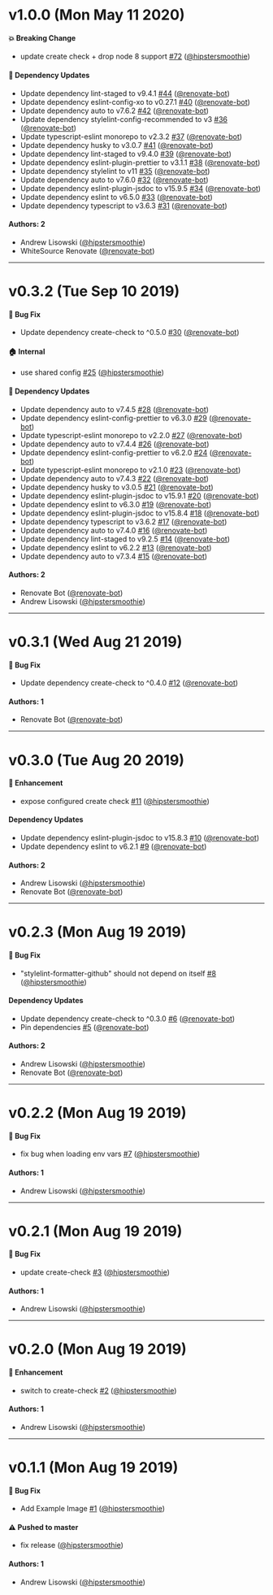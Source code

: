 # v1.0.0 (Mon May 11 2020)

#### 💥  Breaking Change

- update create check + drop node 8 support [#72](https://github.com/hipstersmoothie/stylelint-formatter-github/pull/72) ([@hipstersmoothie](https://github.com/hipstersmoothie))

#### 🔩 Dependency Updates

- Update dependency lint-staged to v9.4.1 [#44](https://github.com/hipstersmoothie/stylelint-formatter-github/pull/44) ([@renovate-bot](https://github.com/renovate-bot))
- Update dependency eslint-config-xo to v0.27.1 [#40](https://github.com/hipstersmoothie/stylelint-formatter-github/pull/40) ([@renovate-bot](https://github.com/renovate-bot))
- Update dependency auto to v7.6.2 [#42](https://github.com/hipstersmoothie/stylelint-formatter-github/pull/42) ([@renovate-bot](https://github.com/renovate-bot))
- Update dependency stylelint-config-recommended to v3 [#36](https://github.com/hipstersmoothie/stylelint-formatter-github/pull/36) ([@renovate-bot](https://github.com/renovate-bot))
- Update typescript-eslint monorepo to v2.3.2 [#37](https://github.com/hipstersmoothie/stylelint-formatter-github/pull/37) ([@renovate-bot](https://github.com/renovate-bot))
- Update dependency husky to v3.0.7 [#41](https://github.com/hipstersmoothie/stylelint-formatter-github/pull/41) ([@renovate-bot](https://github.com/renovate-bot))
- Update dependency lint-staged to v9.4.0 [#39](https://github.com/hipstersmoothie/stylelint-formatter-github/pull/39) ([@renovate-bot](https://github.com/renovate-bot))
- Update dependency eslint-plugin-prettier to v3.1.1 [#38](https://github.com/hipstersmoothie/stylelint-formatter-github/pull/38) ([@renovate-bot](https://github.com/renovate-bot))
- Update dependency stylelint to v11 [#35](https://github.com/hipstersmoothie/stylelint-formatter-github/pull/35) ([@renovate-bot](https://github.com/renovate-bot))
- Update dependency auto to v7.6.0 [#32](https://github.com/hipstersmoothie/stylelint-formatter-github/pull/32) ([@renovate-bot](https://github.com/renovate-bot))
- Update dependency eslint-plugin-jsdoc to v15.9.5 [#34](https://github.com/hipstersmoothie/stylelint-formatter-github/pull/34) ([@renovate-bot](https://github.com/renovate-bot))
- Update dependency eslint to v6.5.0 [#33](https://github.com/hipstersmoothie/stylelint-formatter-github/pull/33) ([@renovate-bot](https://github.com/renovate-bot))
- Update dependency typescript to v3.6.3 [#31](https://github.com/hipstersmoothie/stylelint-formatter-github/pull/31) ([@renovate-bot](https://github.com/renovate-bot))

#### Authors: 2

- Andrew Lisowski ([@hipstersmoothie](https://github.com/hipstersmoothie))
- WhiteSource Renovate ([@renovate-bot](https://github.com/renovate-bot))

---

# v0.3.2 (Tue Sep 10 2019)

#### 🐛  Bug Fix

- Update dependency create-check to ^0.5.0 [#30](https://github.com/hipstersmoothie/stylelint-formatter-github/pull/30) ([@renovate-bot](https://github.com/renovate-bot))

#### 🏠  Internal

- use shared config [#25](https://github.com/hipstersmoothie/stylelint-formatter-github/pull/25) ([@hipstersmoothie](https://github.com/hipstersmoothie))

#### 🔩 Dependency Updates

- Update dependency auto to v7.4.5 [#28](https://github.com/hipstersmoothie/stylelint-formatter-github/pull/28) ([@renovate-bot](https://github.com/renovate-bot))
- Update dependency eslint-config-prettier to v6.3.0 [#29](https://github.com/hipstersmoothie/stylelint-formatter-github/pull/29) ([@renovate-bot](https://github.com/renovate-bot))
- Update typescript-eslint monorepo to v2.2.0 [#27](https://github.com/hipstersmoothie/stylelint-formatter-github/pull/27) ([@renovate-bot](https://github.com/renovate-bot))
- Update dependency auto to v7.4.4 [#26](https://github.com/hipstersmoothie/stylelint-formatter-github/pull/26) ([@renovate-bot](https://github.com/renovate-bot))
- Update dependency eslint-config-prettier to v6.2.0 [#24](https://github.com/hipstersmoothie/stylelint-formatter-github/pull/24) ([@renovate-bot](https://github.com/renovate-bot))
- Update typescript-eslint monorepo to v2.1.0 [#23](https://github.com/hipstersmoothie/stylelint-formatter-github/pull/23) ([@renovate-bot](https://github.com/renovate-bot))
- Update dependency auto to v7.4.3 [#22](https://github.com/hipstersmoothie/stylelint-formatter-github/pull/22) ([@renovate-bot](https://github.com/renovate-bot))
- Update dependency husky to v3.0.5 [#21](https://github.com/hipstersmoothie/stylelint-formatter-github/pull/21) ([@renovate-bot](https://github.com/renovate-bot))
- Update dependency eslint-plugin-jsdoc to v15.9.1 [#20](https://github.com/hipstersmoothie/stylelint-formatter-github/pull/20) ([@renovate-bot](https://github.com/renovate-bot))
- Update dependency eslint to v6.3.0 [#19](https://github.com/hipstersmoothie/stylelint-formatter-github/pull/19) ([@renovate-bot](https://github.com/renovate-bot))
- Update dependency eslint-plugin-jsdoc to v15.8.4 [#18](https://github.com/hipstersmoothie/stylelint-formatter-github/pull/18) ([@renovate-bot](https://github.com/renovate-bot))
- Update dependency typescript to v3.6.2 [#17](https://github.com/hipstersmoothie/stylelint-formatter-github/pull/17) ([@renovate-bot](https://github.com/renovate-bot))
- Update dependency auto to v7.4.0 [#16](https://github.com/hipstersmoothie/stylelint-formatter-github/pull/16) ([@renovate-bot](https://github.com/renovate-bot))
- Update dependency lint-staged to v9.2.5 [#14](https://github.com/hipstersmoothie/stylelint-formatter-github/pull/14) ([@renovate-bot](https://github.com/renovate-bot))
- Update dependency eslint to v6.2.2 [#13](https://github.com/hipstersmoothie/stylelint-formatter-github/pull/13) ([@renovate-bot](https://github.com/renovate-bot))
- Update dependency auto to v7.3.4 [#15](https://github.com/hipstersmoothie/stylelint-formatter-github/pull/15) ([@renovate-bot](https://github.com/renovate-bot))

#### Authors: 2

- Renovate Bot ([@renovate-bot](https://github.com/renovate-bot))
- Andrew Lisowski ([@hipstersmoothie](https://github.com/hipstersmoothie))

---

# v0.3.1 (Wed Aug 21 2019)

#### 🐛  Bug Fix

- Update dependency create-check to ^0.4.0 [#12](https://github.com/hipstersmoothie/stylelint-formatter-github/pull/12) ([@renovate-bot](https://github.com/renovate-bot))

#### Authors: 1

- Renovate Bot ([@renovate-bot](https://github.com/renovate-bot))

---

# v0.3.0 (Tue Aug 20 2019)

#### 🚀  Enhancement

- expose configured create check [#11](https://github.com/hipstersmoothie/stylelint-formatter-github/pull/11) ([@hipstersmoothie](https://github.com/hipstersmoothie))

#### Dependency Updates

- Update dependency eslint-plugin-jsdoc to v15.8.3 [#10](https://github.com/hipstersmoothie/stylelint-formatter-github/pull/10) ([@renovate-bot](https://github.com/renovate-bot))
- Update dependency eslint to v6.2.1 [#9](https://github.com/hipstersmoothie/stylelint-formatter-github/pull/9) ([@renovate-bot](https://github.com/renovate-bot))

#### Authors: 2

- Andrew Lisowski ([@hipstersmoothie](https://github.com/hipstersmoothie))
- Renovate Bot ([@renovate-bot](https://github.com/renovate-bot))

---

# v0.2.3 (Mon Aug 19 2019)

#### 🐛  Bug Fix

- "stylelint-formatter-github" should not depend on itself [#8](https://github.com/hipstersmoothie/stylelint-formatter-github/pull/8) ([@hipstersmoothie](https://github.com/hipstersmoothie))

#### Dependency Updates

- Update dependency create-check to ^0.3.0 [#6](https://github.com/hipstersmoothie/stylelint-formatter-github/pull/6) ([@renovate-bot](https://github.com/renovate-bot))
- Pin dependencies [#5](https://github.com/hipstersmoothie/stylelint-formatter-github/pull/5) ([@renovate-bot](https://github.com/renovate-bot))

#### Authors: 2

- Andrew Lisowski ([@hipstersmoothie](https://github.com/hipstersmoothie))
- Renovate Bot ([@renovate-bot](https://github.com/renovate-bot))

---

# v0.2.2 (Mon Aug 19 2019)

#### 🐛  Bug Fix

- fix bug when loading env vars [#7](https://github.com/hipstersmoothie/stylelint-formatter-github/pull/7) ([@hipstersmoothie](https://github.com/hipstersmoothie))

#### Authors: 1

- Andrew Lisowski ([@hipstersmoothie](https://github.com/hipstersmoothie))

---

# v0.2.1 (Mon Aug 19 2019)

#### 🐛  Bug Fix

- update create-check [#3](https://github.com/hipstersmoothie/stylelint-formatter-github/pull/3) ([@hipstersmoothie](https://github.com/hipstersmoothie))

#### Authors: 1

- Andrew Lisowski ([@hipstersmoothie](https://github.com/hipstersmoothie))

---

# v0.2.0 (Mon Aug 19 2019)

#### 🚀  Enhancement

- switch to create-check [#2](https://github.com/hipstersmoothie/stylelint-formatter-github/pull/2) ([@hipstersmoothie](https://github.com/hipstersmoothie))

#### Authors: 1

- Andrew Lisowski ([@hipstersmoothie](https://github.com/hipstersmoothie))

---

# v0.1.1 (Mon Aug 19 2019)

#### 🐛  Bug Fix

- Add Example Image [#1](https://github.com/hipstersmoothie/stylelint-formatter-github/pull/1) ([@hipstersmoothie](https://github.com/hipstersmoothie))

#### ⚠️  Pushed to master

- fix release  ([@hipstersmoothie](https://github.com/hipstersmoothie))

#### Authors: 1

- Andrew Lisowski ([@hipstersmoothie](https://github.com/hipstersmoothie))